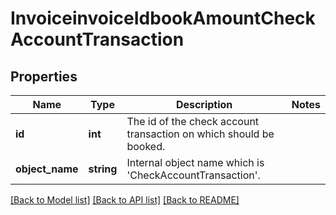 # InvoiceinvoiceIdbookAmountCheckAccountTransaction

## Properties
Name | Type | Description | Notes
------------ | ------------- | ------------- | -------------
**id** | **int** | The id of the check account transaction on which should be booked. | 
**object_name** | **string** | Internal object name which is &#x27;CheckAccountTransaction&#x27;. | 

[[Back to Model list]](../../README.md#documentation-for-models) [[Back to API list]](../../README.md#documentation-for-api-endpoints) [[Back to README]](../../README.md)

